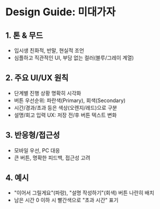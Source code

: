 # Design Guide: 미대가자

## 1. 톤 & 무드
- 입시생 친화적, 반말, 현실적 조언
- 심플하고 직관적인 UI, 부담 없는 컬러(블루/그레이 계열)

## 2. 주요 UI/UX 원칙
- 단계별 진행 상황 명확히 시각화
- 버튼 우선순위: 파란색(Primary), 회색(Secondary)
- 시간/경과/초과 등은 색상(오렌지/레드)으로 구분
- 설명/회고 입력 UX: 저장 전/후 버튼 텍스트 변화

## 3. 반응형/접근성
- 모바일 우선, PC 대응
- 큰 버튼, 명확한 피드백, 접근성 고려

## 4. 예시
- "이어서 그릴게요"(파랑), "설명 작성하기"(회색) 버튼 나란히 배치
- 남은 시간 0 이하 시 빨간색으로 "초과 시간" 표기 